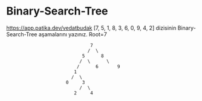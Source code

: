 # Binary-Search-Tree
https://app.patika.dev/vedatbudak
[7, 5, 1, 8, 3, 6, 0, 9, 4, 2] dizisinin Binary-Search-Tree aşamalarını yazınız.
Root=7                      
                                   
                                   
                                   7
                                  /  \
                                5      8
                               /  \      \
                              /      6       9
                             1
                            /  \
                          0     3
                               /  \
                             2     4
